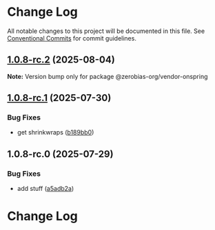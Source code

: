 # Change Log

All notable changes to this project will be documented in this file.
See [Conventional Commits](https://conventionalcommits.org) for commit guidelines.

## [1.0.8-rc.2](https://github.com/zerobias-org/vendor/compare/@zerobias-org/vendor-onspring@1.0.8-rc.1...@zerobias-org/vendor-onspring@1.0.8-rc.2) (2025-08-04)

**Note:** Version bump only for package @zerobias-org/vendor-onspring





## [1.0.8-rc.1](https://github.com/zerobias-org/vendor/compare/@zerobias-org/vendor-onspring@1.0.8-rc.0...@zerobias-org/vendor-onspring@1.0.8-rc.1) (2025-07-30)


### Bug Fixes

* get shrinkwraps ([b189bb0](https://github.com/zerobias-org/vendor/commit/b189bb0cf53ad66427530ccc0eab7824527942d3))





## 1.0.8-rc.0 (2025-07-29)


### Bug Fixes

* add stuff ([a5adb2a](https://github.com/zerobias-org/vendor/commit/a5adb2aecd0670c42e9077affecb6a047bf30fc6))





# Change Log
